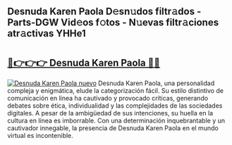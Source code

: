 ## Desnuda Karen Paola D𝚎sn𝚞dos filtr𝚊dos - Parts-DGW Vid𝚎os f𝚘tos - N𝚞evas filtr𝚊ciones atr𝚊ctivas YHHe1

# <h2><a href="http://mb2raf.tromn.icu/?c=Desnuda+Karen+Paola">🔗👉👉👉 Desnuda Karen Paola 🔗🔗</a></h2>

[![Desnuda Karen Paola nuevo](https://i.imgur.com/pEAQMta.gif)](http://mb2raf.tromn.icu/?c=Desnuda+Karen+Paola)
Desnuda Karen Paola, una personalidad compleja y enigmática, elude la categorización fácil. Su estilo distintivo de comunicación en línea ha cautivado y provocado críticas, generando debates sobre ética, individualidad y las complejidades de las sociedades digitales. A pesar de la ambigüedad de sus intenciones, su huella en la cultura en línea es imborrable. Con una determinación inquebrantable y un cautivador innegable, la presencia de Desnuda Karen Paola en el mundo virtual es incontenible.
